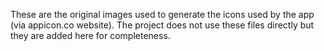 These are the original images used to generate the icons used by the app (via appicon.co website).
The project does not use these files directly but they are added here for completeness.